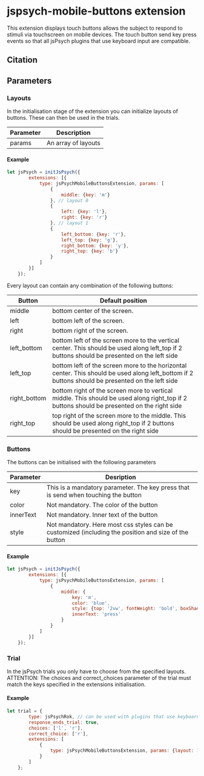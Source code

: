 # jspsych-mobile-buttons extension

This extension displays touch buttons allows the subject to respond to stimuli via touchscreen on mobile devices. The touch button send key press events so that all jsPsych plugins that use keyboard input are compatible.

## Citation




## Parameters
### Layouts
In the initialisation stage of the extension you can initialize layouts of buttons. These can then be used in the trials. 

| Parameter  | Description          |
| ---------- | -------------------- |
| params     | An array of layouts  |

#### Example

```javascript
let jsPsych = initJsPsych({
        extensions: [{
            type: jsPsychMobileButtonsExtension, params: [
                {
                    middle: {key: 'm'}
                }, // layout 0
                {
                    left: {key: 'l'}, 
                    right: {key: 'r'}
                }, // layout 1
                {
                    left_bottom: {key: 'r'},
                    left_top: {key: 'g'},
                    right_bottom: {key: 'y'},
                    right_top: {key: 'b'}
                }
            ]
        }]
    });
```

Every layout can contain any combination of the following buttons: 

| Button                   |  Default position                         |
| ------------------------ |  ---------------------------------------- |
| middle                   | bottom center of the screen.              |
| left                     | bottom left of the screen.                |
| right                    | bottom right of the screen.                                                                                                        |
| left_bottom              | bottom left of the screen more to the vertical center. This should be used along left_top if 2 buttons should be presented on the left side |
| left_top| bottom left of the screen more to the horizontal center. This should be used along left_bottom if 2 buttons should be presented on the left side |
| right_bottom| bottom right of the screen more to vertical middle. This should be used along right_top if 2 buttons should be presented on the right side |
| right_top | top right of the screen more to the middle. This should be used along right_top if 2 buttons should be presented on the right side | changes to the VAS response), and the trial ends when `trial_duration` has elapsed. |

### Buttons
The buttons can be initialised with the following parameters

| Parameter | Desription |
| --------- | ---------- |
| key | This is a mandatory parameter. The key press that is send when touching the button |
| color | Not mandatory. The color of the button |
| innerText | Not mandatory. Inner text of the button |
| style | Not mandatory. Here most css styles can be customized (including the position and size of the button |

#### Example
```javascript
let jsPsych = initJsPsych({
        extensions: [{
            type: jsPsychMobileButtonsExtension, params: [
                {
                    middle: {
                        key: 'm',
                        color: 'blue',
                        style: {top: '2vw', fontWeight: 'bold', boxShadow: "1vw 1vw 2vw 1vw #0009"},
                        innerText: 'press'
                    }
                }
            ]
        }]
    });
```

### Trial 
In the jsPsych trials you only have to choose from the specified layouts. ATTENTION: The choices and correct_choices parameter of the trial must match the keys specified in the extensions initialisation.

#### Example
```javascript
let trial = {
        type: jsPsychRok, // can be used with plugins that use keyboard as input
        response_ends_trial: true,
        choices: ['l', 'r'],
        correct_choice: ['r'],
        extensions: [
            {
                type: jsPsychMobileButtonsExtension, params: {layout: 1}
            }
        ]
    };
```